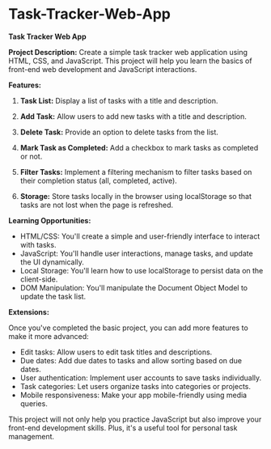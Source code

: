 # Task-Tracker-Web-App



**Task Tracker Web App**

**Project Description:**
Create a simple task tracker web application using HTML, CSS, and JavaScript. This project will help you learn the basics of front-end web development and JavaScript interactions.

**Features:**

1. **Task List:** Display a list of tasks with a title and description.

2. **Add Task:** Allow users to add new tasks with a title and description.

3. **Delete Task:** Provide an option to delete tasks from the list.

4. **Mark Task as Completed:** Add a checkbox to mark tasks as completed or not.

5. **Filter Tasks:** Implement a filtering mechanism to filter tasks based on their completion status (all, completed, active).

6. **Storage:** Store tasks locally in the browser using localStorage so that tasks are not lost when the page is refreshed.

**Learning Opportunities:**

- HTML/CSS: You'll create a simple and user-friendly interface to interact with tasks.
- JavaScript: You'll handle user interactions, manage tasks, and update the UI dynamically.
- Local Storage: You'll learn how to use localStorage to persist data on the client-side.
- DOM Manipulation: You'll manipulate the Document Object Model to update the task list.

**Extensions:**

Once you've completed the basic project, you can add more features to make it more advanced:

- Edit tasks: Allow users to edit task titles and descriptions.
- Due dates: Add due dates to tasks and allow sorting based on due dates.
- User authentication: Implement user accounts to save tasks individually.
- Task categories: Let users organize tasks into categories or projects.
- Mobile responsiveness: Make your app mobile-friendly using media queries.

This project will not only help you practice JavaScript but also improve your front-end development skills. Plus, it's a useful tool for personal task management.
